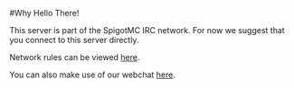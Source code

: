 #Why Hello There!

This server is part of the SpigotMC IRC network. For now we suggest that you connect to this server directly.

Network rules can be viewed [here](rules.php).

You can also make use of our webchat [here](/iris/).